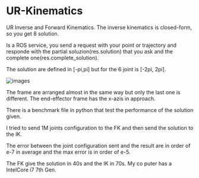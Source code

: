 # UR-Kinematics
UR Inverse and Forward Kinematics. The inverse kinematics is closed-form, so you get 8 solution.

Is a ROS service, you send a request with your point or trajectory and responde with the partial soluzion(res.solution) that you ask and the complete one(res.complete_solution).

The solution are defined in [-pi,pi] but for the 6 joint is [-2pi, 2pi].

![images](https://user-images.githubusercontent.com/104858347/231451074-66817aef-8ece-42a6-b8c0-33df89e40641.jpg)

The frame are arranged almost in the same way but only the last one is different. 
The end-effector frame has the x-azis in approach.

There is a benchmark file in python that test the performance of the solution given.

I tried to send 1M joints configuration to the FK and then send the solution to the IK.

The error between the joint configuration sent and the result are in order of e-7 in average and the max error is in order of e-5.

The FK give the solution in 40s and the IK in 70s. My co puter has a IntelCore i7 7th Gen.
